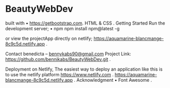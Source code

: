 # BeautyWebDev
built with • https://getbootstrap.com. HTML & CSS . Getting Started Run the development server; • npm npm install npm@latest -g

or view the projectApp directly on netlify; https://aquamarine-blancmange-8c9c5d.netlify.app .

Contact benedicta – bennykabs90@gmail.com Project Link: https://github.com/bennikabs/BeautyWebDev.git .

Deployment on Netlify, The easiest way to deploy an application like this is to use the netlify platform https://www.netlify.com . https://aquamarine-blancmange-8c9c5d.netlify.app . Acknowledgment • Font Awesome .
